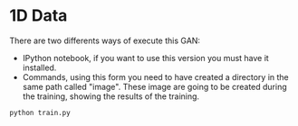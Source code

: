 # 1D Data

There are two differents ways of execute this GAN:

* IPython notebook, if you want to use this version you must have it installed.
* Commands, using this form you need to have created a directory in the same path called "image". These image are going to be created during the training, showing the results of the training.
```console
python train.py
```
